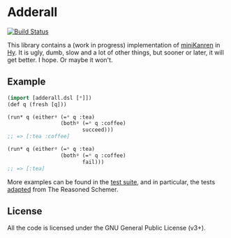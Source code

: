 Adderall
========

[![Build Status](https://travis-ci.org/algernon/adderall.png?branch=master)](https://travis-ci.org/algernon/adderall)

This library contains a (work in progress) implementation of
[miniKanren][mk] in [Hy][hylang]. It is ugly, dumb, slow and a lot of
other things, but sooner or later, it will get better. I hope. Or
maybe it won't.

 [mk]: http://minikanren.org/
 [hylang]: http://hylang.org/

Example
-------

```lisp
(import [adderall.dsl [*]])
(def q (fresh [q]))

(run* q (eitherᵍ (=ᵒ q :tea)
                 (bothᵍ (=ᵒ q :coffee)
                        succeed)))
;; => [:tea :coffee]

(run* q (eitherᵍ (=ᵒ q :tea)
                 (bothᵍ (=ᵒ q :coffee)
                        fail)))
;; => [:tea]
```

More examples can be found in the [test suite][t:generic], and in
particular, the tests [adapted][t:trs] from The Reasoned Schemer.

 [t:generic]: https://github.com/algernon/adderall/blob/master/tests/adderall_test.hy
 [t:trs]: https://github.com/algernon/adderall/blob/master/tests/reasoned_schemer.hy

License
-------

All the code is licensed under the GNU General Public License (v3+).
